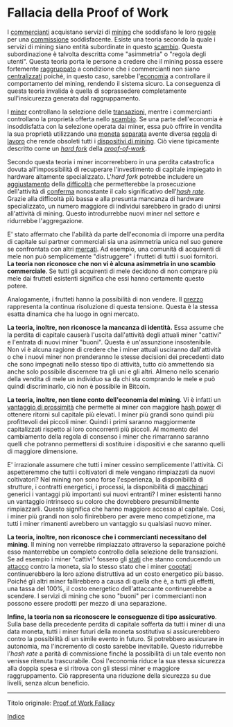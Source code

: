 # Fallacia della Proof of Work



I [commercianti](ch101-glossary.md#commerciante) acquistano servizi di [mining](ch101-glossary.md#centro-di-mining-mine) che soddisfano le loro [regole](ch101-glossary.md#regole-di-consenso) per una [commissione](ch101-glossary.md#commissione-di-transazione-fee) soddisfacente. Esiste una teoria secondo la quale i servizi di mining siano entità subordinate in questo [scambio](ch101-glossary.md#scambio). Questa subordinazione è talvolta descritta come "asimmetria" o "regola degli utenti". Questa teoria porta le persone a credere che il mining possa essere fortemente [raggruppato](ch101-glossary.md#raggruppamento-pooling) a condizione che i commercianti non siano [centralizzati](ch101-glossary.md#centralizzazione) poiché, in questo caso, sarebbe l'[economia](ch101-glossary.md#raggruppamento-pooling) a controllare il comportamento del mining, rendendo il sistema sicuro. La conseguenza di questa teoria invalida è quella di soprassedere completamente sull'insicurezza generata dal raggruppamento.

I [miner](ch101-glossary.md#miner) controllano la selezione delle [transazioni](ch101-glossary.md#transazione), mentre i commercianti controllano la proprietà offerta nello [scambio](ch101-glossary.md#scambio-di-unità). Se una parte dell'economia è insoddisfatta con la selezione operata dai miner, essa può offrire in vendita la sua proprietà utilizzando una [moneta](ch101-glossary.md#moneta) [separata](ch101-glossary.md#separazione-split) avente diversa [regola](ch101-glossary.md#regola) di [lavoro](ch101-glossary.md#lavoro) che rende obsoleti tutti i [dispositivi di mining](ch101-glossary.md#dispositivo-di-mining-grind). Ciò viene tipicamente descritto come un [_hard fork_](ch101-glossary.md#hard-fork) della [_proof-of-work_](ch101-glossary.md#prova-di-lavoro-proof-of-work).

Secondo questa teoria i miner incorrerebbero in una perdita catastrofica dovuta all'impossibilità di recuperare l'investimento di capitale impiegato in hardware altamente specializzato. L'_hard fork_ potrebbe includere un [aggiustamento](ch101-glossary.md#aggiustamento) della [difficoltà](ch101-glossary.md#difficoltà) che permetterebbe la prosecuzione dell'attività di [conferma](ch101-glossary.md#conferma) nonostante il calo significativo dell'[_hash rate_](ch101-glossary.md#hash-rate). Grazie alla difficoltà più bassa e alla presunta mancanza di hardware specializzato, un numero maggiore di individui sarebbero in grado di unirsi all'attività di mining. Questo introdurrebbe nuovi miner nel settore e ridurrebbe l'aggregazione.

E' stato affermato che l'abilità da parte dell'economia di imporre una perdita di capitale sui partner commerciali sia una asimmetria unica nel suo genere se confrontata con altri [mercati](ch101-glossary.md#mercato). Ad esempio, una comunità di acquirenti di mele non può semplicemente "distruggere" i frutteti di tutti i suoi fornitori. **La teoria non riconosce che non vi è alcuna asimmetria in uno scambio commerciale**. Se tutti gli acquirenti di mele decidono di non comprare più mele dai frutteti esistenti significa che essi hanno certamente questo potere. 

Analogamente, i frutteti hanno la possibilità di non vendere. Il [prezzo](ch101-glossary.md#prezzo) rappresenta la continua risoluzione di questa tensione. Questa è la stessa esatta dinamica che ha luogo in ogni mercato.

**La teoria, inoltre, non riconosce la mancanza di identità.** Essa assume che la perdita di capitale causerà l'uscita dall'attività degli attuali miner "cattivi" e l'entrata di nuovi miner "buoni". Questa è un'assunzione insostenibile. Non vi è alcuna ragione di credere che i miner attuali usciranno dall'attività o che i nuovi miner non prenderanno le stesse decisioni dei precedenti dato che sono impegnati nello stesso tipo di attività, tutto ciò ammettendo sia anche solo possibile discernere tra gli uni e gli altri. Almeno nello scenario della vendita di mele un individuo sa da chi sta comprando le mele e può quindi discriminarlo, ciò non è possibile in Bitcoin.

**La teoria, inoltre, non tiene conto dell'economia del mining**. Vi è infatti un [vantaggio di prossimità](ch036-proximity-premium-flaw.md) che permette ai miner con maggiore [hash power](ch101-glossary.md#hash-power) di ottenere ritorni sul capitale più elevati. I miner più grandi sono quindi più profittevoli dei piccoli miner. Quindi i primi saranno maggiormente capitalizzati rispetto ai loro concorrenti più piccoli. Al momento del cambiamento della regola di consenso i miner che rimarranno saranno quelli che potranno permettersi di sostituire i dispositivi e che saranno quelli di maggiore dimensione.

E' irrazionale assumere che tutti i miner cessino semplicemente l'attività. Ci aspetteremmo che tutti i coltivatori di mele vengano rimpiazzati da nuovi coltivatori? Nel mining non sono forse l'esperienza, la disponibilità di strutture, i contratti energetici, i processi, la disponibilità di [macchinari](ch101-glossary.md#macchina) generici i vantaggi più importanti sui nuovi entranti? I miner esistenti hanno un vantaggio intrinseco su coloro che dovrebbero presumibilmente rimpiazzarli. Questo significa che hanno maggiore accesso al capitale. Così, i miner più grandi non solo finirebbero per avere meno competizione, ma tutti i miner rimanenti avrebbero un vantaggio su qualsiasi nuovo miner.

**La teoria, inoltre, non riconosce che i commercianti necessitano del mining**. Il mining non verrebbe rimpiazzato attraverso la separazione poiché esso manterrebbe un completo controllo della selezione delle transazioni. Se ad esempio i miner "cattivi" fossero gli [stati](ch101-glossary.md#stato) che stanno conducendo un [attacco](ch101-glossary.md#attacco) contro la moneta, sia lo stesso stato che i miner [cooptati](ch101-glossary.md#cooptazione-co-option) continuerebbero la loro azione distruttiva ad un costo energetico più basso. Poiché gli altri miner fallirebbero a causa di quella che è, a tutti gli effetti, una tassa del 100%, il costo energetico dell'attaccante continuerebbe a scendere. I servizi di mining che sono "buoni" per i commercianti non possono essere prodotti per mezzo di una separazione.

**Infine, la teoria non sa riconoscere le conseguenze di tipo assicurativo**. Sulla base della precedente perdita di capitale sofferta da tutti i miner di una data moneta, tutti i miner futuri della moneta sostitutiva si assicurerebbero contro la possibilità di un simile evento in futuro. Si potrebbero assicurare in autonomia, ma l'incremento di costo sarebbe inevitabile. Questo ridurrebbe l'_hash rate_ a parità di commissione finché la possibilità di un tale evento non venisse ritenuta trascurabile. Così l'economia riduce la sua stessa sicurezza alla doppia spesa e si ritrova con gli stessi miner e maggiore raggruppamento. Ciò rappresenta una riduzione della sicurezza su due livelli, senza alcun beneficio.

---

Titolo originale: [Proof of Work Fallacy](https://github.com/libbitcoin/libbitcoin-system/wiki/Proof-of-Work-Fallacy)

[Indice](/README.md)

 



